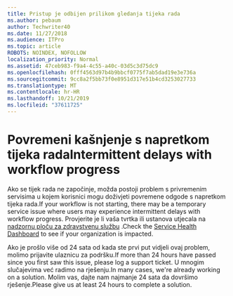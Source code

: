 ```yaml
---
title: Pristup je odbijen prilikom gledanja tijeka rada
ms.author: pebaum
author: Techwriter40
ms.date: 11/27/2018
ms.audience: ITPro
ms.topic: article
ROBOTS: NOINDEX, NOFOLLOW
localization_priority: Normal
ms.assetid: 47ceb983-f9a4-4c55-a40c-03d5c3d75dc9
ms.openlocfilehash: 0fff4563d97b4b9bbcf0775f7ab5dad19e3e736a
ms.sourcegitcommit: 9cc8a2f5bb73f0e8951d317e51b4cd3253027733
ms.translationtype: MT
ms.contentlocale: hr-HR
ms.lasthandoff: 10/21/2019
ms.locfileid: "37611725"
---
```

# <a name="intermittent-delays-with-workflow-progress"></a><span data-ttu-id="b1219-102">Povremeni kašnjenje s napretkom tijeka rada</span><span class="sxs-lookup"><span data-stu-id="b1219-102">Intermittent delays with workflow progress</span></span>

<span data-ttu-id="b1219-103">Ako se tijek rada ne započinje, možda postoji problem s privremenim servisima u kojem korisnici mogu doživjeti povremene odgode s napretkom tijeka rada.</span><span class="sxs-lookup"><span data-stu-id="b1219-103">If your workflow is not starting, there may be a temporary service issue where users may experience intermittent delays with workflow progress.</span></span> <span data-ttu-id="b1219-104">Provjerite je li vaša tvrtka ili ustanova utjecala na [nadzornu ploču za zdravstvenu službu](https://admin.microsoft.com/AdminPortal/Home#/servicehealth) .</span><span class="sxs-lookup"><span data-stu-id="b1219-104">Check the [Service Health Dashboard](https://admin.microsoft.com/AdminPortal/Home#/servicehealth) to see if your organization is impacted.</span></span> 

<span data-ttu-id="b1219-105">Ako je prošlo više od 24 sata od kada ste prvi put vidjeli ovaj problem, molimo prijavite ulaznicu za podršku.</span><span class="sxs-lookup"><span data-stu-id="b1219-105">If more than 24 hours have passed since you first saw this issue, please log a support ticket.</span></span> <span data-ttu-id="b1219-106">U mnogim slučajevima već radimo na rješenju.</span><span class="sxs-lookup"><span data-stu-id="b1219-106">In many cases, we're already working on a solution.</span></span> <span data-ttu-id="b1219-107">Molim vas, dajte nam najmanje 24 sata da dovršimo rješenje.</span><span class="sxs-lookup"><span data-stu-id="b1219-107">Please give us at least 24 hours to complete a solution.</span></span>


  

